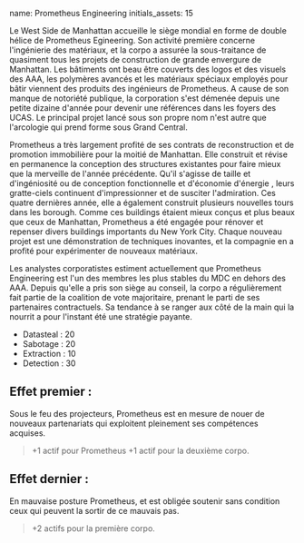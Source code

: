 name: Prometheus Engineering
initials_assets: 15

Le West Side de Manhattan accueille le siège mondial en forme de double hélice de Prometheus Egineering. Son activité première concerne l'ingénierie des matériaux, et la corpo a assurée la sous-traitance de quasiment tous les projets de construction de grande envergure de Manhattan. Les bâtiments ont beau être couverts des logos et des visuels des AAA, les polymères avancés et les matériaux spéciaux employés pour bâtir viennent des produits des ingénieurs de Prometheus. A cause de son manque de notoriété publique, la corporation s'est démenée depuis une petite dizaine d'année pour devenir une références dans les foyers des UCAS. Le principal projet lancé sous son propre nom n'est autre que l'arcologie qui prend forme sous Grand Central.

Prometheus a très largement profité de ses contrats de reconstruction et de promotion immobilière pour la moitié de Manhattan. Elle construit et révise en permanence la conception des structures existantes pour faire mieux que la merveille de l'année précédente. Qu'il s'agisse de taille et d'ingéniosité ou de conception fonctionnelle et d'économie d'énergie , leurs gratte-ciels continuent d'impressionner et de susciter l'admiration. Ces quatre dernières année, elle a également construit plusieurs nouvelles tours dans les borough. Comme ces buildings étaient mieux conçus et plus beaux que ceux de Manhattan, Prometheus a été engagée pour rénover et repenser divers buildings importants du New York City. Chaque nouveau projet est une démonstration de techniques inovantes, et la compagnie en a profité pour expérimenter de nouveaux matériaux.

Les analystes corporatistes estiment actuellement que Prometheus Engineering est l'un des membres les plus stables du MDC en dehors des AAA. Depuis qu'elle a pris son siège au conseil, la corpo a régulièrement fait partie de la coalition de vote majoritaire, prenant le parti de ses partenaires contractuels. Sa tendance à se ranger aux côté de la main qui la nourrit a pour l'instant été une stratégie payante.

* Datasteal : 20
* Sabotage : 20 
* Extraction : 10
* Detection : 30

## Effet  premier : 

Sous le feu des projecteurs, Prometheus est en mesure de nouer de nouveaux partenariats qui exploitent pleinement ses compétences acquises.

>+1 actif pour Prometheus
>+1 actif pour la deuxième corpo.

## Effet dernier :

En mauvaise posture Prometheus, et est obligée soutenir sans condition ceux qui peuvent la sortir de ce mauvais pas.

>+2 actifs pour la première corpo.
